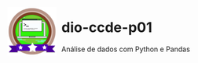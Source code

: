 <img src="4cd9f53c-bb3b-4a47-ab97-347e8b91c184 (1).png"
     alt="Análise de dados com Python e Pandas"
     style="float: left; margin-right: 10px; width:100px;" />
     
# dio-ccde-p01
Análise de dados com Python e Pandas
